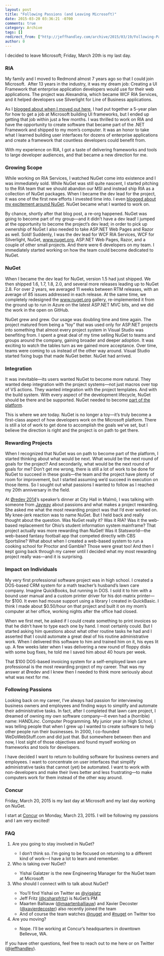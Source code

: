 ```yaml
---
layout: post
title: "Following Passions (and Leaving Microsoft)"
date: 2015-03-20 03:36:21 -0700
comments: true
category: Archive
tags: []
redirect_from: ["http://jeffhandley.com/archive/2015/03/19/Following-Passions-and-Leaving-Microsoft.aspx", "http://jeffhandley.com/archive/2015/03/19/following-passions-and-leaving-microsoft.aspx"]
author: 0
---
```

<!-- more -->
<p>I decided to leave Microsoft; Friday, March 20th is my last day.</p>  <h3>RIA</h3>  <p>My family and I moved to Redmond almost 7 years ago so that I could join Microsoft.  After 13 years in the industry, it was my dream job: Creating a UI Framework that enterprise application developers would use for their web applications. The project was Alexandria, which became WCF RIA Services, and it helped developers use Silverlight for Line of Business applications.</p>  <p>As I <a href="http://jeffhandley.com/archive/2008/04/06/leaving-big-and-relocating.aspx">blogged about when I moved out here</a>, I had put together a 5-year plan for how to get a job at Microsoft building UI frameworks, but I ended up getting that job within just a few months. I was thrilled to work on RIA and have the opportunity to create software that became part of the .NET Framework and shipped to my mom’s computer. It was an honor to take what I learned building user interfaces for dozens of enterprise applications and create a framework that countless developers could benefit from.</p>  <p>With my experience on RIA, I got a taste of delivering frameworks and tools to large developer audiences, and that became a new direction for me.</p>  <h3>Growing Scope</h3>  <p>While working on RIA Services, I watched NuGet come into existence and I was immediately sold. While NuGet was still quite nascent, I started pitching to the RIA team that we should abandon our MSI and instead ship RIA as a collection of NuGet packages. When I became the dev lead for the project, it was one of the first new efforts I invested time into. I even <a href="http://jeffhandley.com/archive/2011/08/11/IGetNuGet-YouGetNuGet.aspx">blogged about my excitement around NuGet</a>. NuGet became what I wanted to work on.</p>  <p>By chance, shortly after that blog post, a re-org happened. NuGet was going to become part of my group—and it didn’t have a dev lead! I jumped at the opportunity to become the project’s dev lead; in order to pick up ownership of NuGet I also needed to take ASP.NET Web Pages and Razor as well. Sold! Suddenly, I was the dev lead for WCF RIA Services, WCF for Silverlight, NuGet, <a href="http://www.nuget.org">www.nuget.org</a>, ASP.NET Web Pages, Razor, and a couple of other small projects. And there were 6 developers on my team. I immediately started working on how the team could become dedicated to NuGet.</p>  <h3>NuGet</h3>  <p>When I became the dev lead for NuGet, version 1.5 had just shipped. We then shipped 1.6, 1.7, 1.8, 2.0, and several more releases leading up to NuGet 2.8. For over 2 years, we averaged 11 weeks between RTM releases, with an average of 85 issues addressed in each release. At the same time, we completely redesigned the <a href="http://www.nuget.org">www.nuget.org</a> gallery, re-implemented it from the ground up to run in Azure on the latest ASP.NET MVC bits, and we did the work in the open on GitHub.</p>  <p>NuGet grew and grew. Our usage was doubling time and time again. The project matured from being a “toy” that was used only for ASP.NET projects into something that almost every project system in Visual Studio was benefiting from. I spent a great deal of my time selling NuGet to teams and groups around the company, gaining broader and deeper adoption. It was exciting to watch the tables turn as we gained more acceptance. Over time, teams were coming to us instead of the other way around. Visual Studio started fixing bugs that made NuGet better. NuGet had arrived.</p>  <h3>Integration</h3>  <p>It was inevitable—its users wanted NuGet to become more natural. They wanted deep integration with the project systems—not just macros over top of VS actions. They wanted integration with the project templates. And with the build system. With every aspect of the development lifecycle, NuGet should be there and be supported. NuGet needed to become <a href="http://blog.nuget.org/20141014/in-the-platform.html">part of the platform</a>.</p>  <p>This is where we are today. NuGet is no longer a toy—it’s truly become a first-class aspect of how developers work on the Microsoft platform. There is still a lot of work to get done to accomplish the goals we’ve set, but I believe the direction is right and the project is on path to get there.</p>  <h3>Rewarding Projects</h3>  <p>When I recognized that NuGet was on path to become part of the platform, I started thinking about what would be next. What would be the next round of goals for the project? And secondarily, what would be the next round of goals for me? Don’t get me wrong, there is still a lot of work to be done for NuGet to succeed in these goals—the team and the project have plenty of room for improvement, but I started assuming we’d succeed in execution on those items. So I sought out what passions I wanted to follow as I reached my 20th anniversary in the field.</p>  <p>At <a href="http://oredev.org/2014">Øredev 2014</a>’s speaker’s dinner at City Hall in Malmö, I was talking with someone from <a href="http://www.jayway.com/">Jayway</a> about passions and what makes a project rewarding. She asked me what the most rewarding project was that I’d ever worked on. My knee-jerk reaction was to name NuGet. But I held back and really thought about the question. Was NuGet really it? Was it RIA? Was it the web-based replacement for Ohio’s student information system mainframe? That project actually was more rewarding than NuGet! Was it Statsworld—the web-based fantasy football app that competed directly with CBS Sportsline? What about when I created a web-based system to run a cooking school for Proctor and Gamble? Those were great too! And then I kept going back through my career until I decided what my most rewarding project really was—and it is surprising.</p>  <h3>Impact on Individuals</h3>  <p>My very first professional software project was in high school. I created a DOS-based CRM system for a math teacher’s husband’s lawn care company. Imagine QuickBooks, but running in DOS. I sold it to him with a bound user manual and a custom printer driver for his dot-matrix printer—for $100. It even had mouse support using a library I created in QuickBasic. I think I made about $0.50/hour on that project and built it on my mom’s computer at her office, working nights after the office had closed.</p>  <p>When we first met, he asked if I could create something to print invoices so that he didn’t have to type each one by hand. I most certainly could. But I started asking him questions about what other routine tasks he had and I asserted that I could automate a great deal of his routine administrative work. When I delivered this software to him and trained him on it, his eyes lit up. A few weeks later when I was delivering a new round of floppy disks with some bug fixes, he told me I saved him about 40 hours per week.</p>  <p>That $100 DOS-based invoicing system for a self-employed lawn care professional is the most rewarding project of my career. That was my answer at Øredev and I knew then I needed to think more seriously about what was next for me.</p>  <h3>Following Passions</h3>  <p>Looking back on my career, I’ve always had passion for interviewing business owners and employees and finding ways to simplify and automate their administrative tasks. In fact, after I completed that lawn care project, I dreamed of owning my own software company—it even had a (horrible) name: HANDL<i>inc</i>. Computer Programming. My junior year in High School, I was telling people that when I grew up I wanted to create software to help other people run their businesses. In 2000, I co-founded WeDoWebStuff.com and did just that. But somewhere between then and now, I lost sight of those objectives and found myself working on frameworks and tools for developers.</p>  <p>I have decided I want to return to building software for business owners and employees. I want to concentrate on user interfaces that simplify administrative tasks that cannot (yet) be automated. I want to work with non-developers and make their lives better and less frustrating—to make computers work for them instead of the other way around.</p>  <h3>Concur</h3>  <p>Friday, March 20, 2015 is my last day at Microsoft and my last day working on NuGet.</p>  <p>I start at <a href="https://www.concur.com/">Concur</a> on Monday, March 23, 2015. I will be following my passions and I am very excited!</p>  <h3>FAQ</h3>  <ol>   <li>Are you going to stay involved in NuGet?</li>    <ul>     <li>I don’t think so. I’m going to be focused on returning to a different kind of work—I have a lot to learn and remember.</li>   </ul>    <li>Who is taking over NuGet?</li>    <ul>     <li>Yishai Galatzer is the new Engineering Manager for the NuGet team at Microsoft</li>   </ul>    <li>Who should I connect with to talk about NuGet?</li>    <ul>     <li>You’ll find Yishai on Twitter as <a href="http://twitter.com/yigalatz">@yigalatz</a></li>      <li>Jeff Fritz <a href="http://twitter.com/csharpfritz">(@csharpfritz</a>) is NuGet’s PM</li>      <li>Maarten Balliauw (<a href="http://twitter.com/maartenballiauw">@maartenballiauw</a>) and Xavier Decoster (<a href="http://twitter.com/xavierdecoster">@xavierdecoster</a>) also recently joined the team</li>      <li>And of course the team watches <a href="http://twitter.com/nuget">@nuget</a> and <a href="https://twitter.com/search?q=%23nuget">#nuget</a> on Twitter too</li>   </ul>    <li>Are you moving?</li>    <ul>     <li>Nope. I’ll be working at Concur’s headquarters in downtown Bellevue, WA.</li>   </ul> </ol>  <p>If you have other questions, feel free to reach out to me here or on Twitter (<a href="http://twitter.com/jeffhandley">@jeffhandley</a>).</p>

